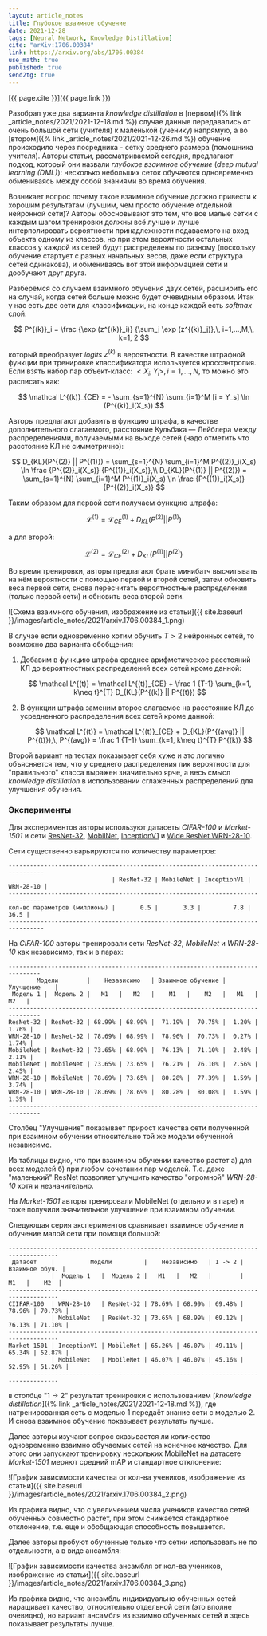 ```yaml
---
layout: article_notes
title: Глубокое взаимное обучение
date: 2021-12-28
tags: [Neural Network, Knowledge Distillation]
cite: "arXiv:1706.00384"
link: https://arxiv.org/abs/1706.00384
use_math: true
published: true
send2tg: true
---
```

[{{ page.cite }}]({{ page.link }})

Разобрал уже два варианта *knowledge distillation* в [первом]({% link _article_notes/2021/2021-12-18.md %}) случае данные передавались от очень
большой сети (учителя) к маленькой (ученику) напрямую, а во [втором]({% link _article_notes/2021/2021-12-26.md %}) обучение происходило через
посредника - сетку среднего размера (помошника учителя). Авторы статьи, рассматриваемой сегодня, предлагают подход, который они назвали *глубокое
взаимное обучение* (*deep mutual learning (DML)*): несколько небольших сеток обучаются одновременно обмениваясь между собой знаниями во время обучения.

Возникает вопрос почему такое взаимное обучение должно привести к хорошим результатам (лучшим, чем просто обучение отдельной нейронной сети)? Авторы
обосновывают это тем, что все малые сетки с каждым шагом тренировки должны всё лучше и лучше интерполировать вероятности принадлежности подаваемого на
вход объекта одному из классов, но при этом вероятности остальных классов у каждой из сетей будут распределены по разному (поскольку обучение стартует
с разных начальных весов, даже если структура сетей одинакова), и обмениваясь вот этой информацией сети и дообучают друг друга.

<!--more-->

Разберёмся со случаем взаимного обучения двух сетей, расширить его на случай, когда сетей больше можно будет очевидным образом. Итак у нас есть две
сети для классификации, на конце каждой есть *softmax* слой:

$$
P^{(k)}_i = \frac {\exp (z^{(k)}_i)} {\sum_j \exp (z^{(k)}_j)},\, i=1,...,M,\, k=1, 2
$$

который преобразует *logits* $z^{(k)}$ в вероятности. В качестве штрафной функции при тренировке классификатора используется кроссэнтропия. Если взять
набор пар объект-класс: $<X_i, Y_i>, \, i = 1, ..., N$, то можно это расписать как:

$$
\mathcal L^{(k)}_{CE} = - \sum_{s=1}^{N} \sum_{i=1}^M [i = Y_s] \ln (P^{(k)}_i(X_s))
$$

Авторы предлагают добавить в функцию штрафа, в качестве дополнительного слагаемого, расстояние Кульбака — Лейблера между распределениями, получаемыми
на выходе сетей (надо отметить что расстояние КЛ не симметрично):

$$
D_{KL}(P^{(2)} || P^{(1)}) = \sum_{s=1}^{N} \sum_{i=1}^M P^{(2)}_i(X_s) \ln \frac {P^{(2)}_i(X_s)} {P^{(1)}_i(X_s)},\\
D_{KL}(P^{(1)} || P^{(2)}) = \sum_{s=1}^{N} \sum_{i=1}^M P^{(1)}_i(X_s) \ln \frac {P^{(1)}_i(X_s)} {P^{(2)}_i(X_s)}
$$

Таким образом для первой сети получаем функцию штрафа:

$$
\mathcal L^{(1)} = \mathcal L^{(1)}_{CE} + D_{KL}(P^{(2)} || P^{(1)})
$$

а для второй:

$$
\mathcal L^{(2)} = \mathcal L^{(2)}_{CE} + D_{KL}(P^{(1)} || P^{(2)})
$$

Во время тренировки, авторы предлагают брать минибатч высчитывать на нём вероятности с помощью первой и второй сетей, затем обновить веса первой сети,
снова пересчитать вероятностные распределения (только первой сети) и обновить веса второй сети.

![Схема взаимного обучения, изображение из статьи]({{ site.baseurl }}/images/article_notes/2021/arxiv.1706.00384_1.png)

В случае если одновременно хотим обучить $T > 2$ нейронных сетей, то возможно два варианта обобщения:

1. Добавим в функцию штрафа среднее арифметическое расстояний КЛ до вероятностных распределений всех сетей кроме данной:

    $$
    \mathcal L^{(t)} = \mathcal L^{(t)}_{CE} + \frac 1 {T-1} \sum_{k=1, k\neq t}^{T} D_{KL}(P^{(k)} || P^{(t)})
    $$

2. В функции штрафа заменим второе слагаемое на расстояние КЛ до усредненного распределения всех сетей кроме данной:

    $$
    \mathcal L^{(t)} = \mathcal L^{(t)}_{CE} + D_{KL}(P^{(avg)} || P^{(t)}),\, P^{(avg)} = \frac 1 {T-1} \sum_{k=1, k\neq t}^{T} P^{(k)}
    $$

Второй вариант на тестах показывает себя хуже и это логично объясняется тем, что у среднего распределения пик вероятности для "правильного" класса
выражен значительно ярче, а весь смысл *knowledge distillation* в использовании сглаженных распределений для улучшения обучения.


### Эксперименты

Для экспериментов авторы используют датасеты *CIFAR-100* и *Market-1501* и сети [ResNet-32](https://arxiv.org/abs/1512.03385),
[MobilNet](https://arxiv.org/abs/1704.04861), [InceptionV1](https://arxiv.org/abs/1409.4842) и [Wide ResNet WRN-28-10](https://arxiv.org/abs/1605.07146).

Сети существенно варьируются по количеству параметров:


```
--------------------------------------------------------------------------------
                             | ResNet-32 | MobileNet | InceptionV1 | WRN-28-10 |
--------------------------------------------------------------------------------
кол-во параметров (миллионы) |       0.5 |       3.3 |         7.8 |      36.5 |
--------------------------------------------------------------------------------
```

На *CIFAR-100* авторы тренировали сети *ResNet-32*, *MobileNet* и *WRN-28-10* как независимо, так и в парах:

```
-------------------------------------------------------------------------------
        Модели        |    Независимо   | Взаимное обучение |    Улучшение    |
 Модель 1 |  Модель 2 |   М1   |   М2   |    М1   |    М2   |   М1   |   М2   | 
-------------------------------------------------------------------------------
ResNet-32 | ResNet-32 | 68.99% | 68.99% |  71.19% |  70.75% |  1.20% |  1.76% |
WRN-28-10 | ResNet-32 | 78.69% | 68.99% |  78.96% |  70.73% |  0.27% |  1.74% |
MobileNet | ResNet-32 | 73.65% | 68.99% |  76.13% |  71.10% |  2.48% |  2.11% |
MobileNet | MobileNet | 73.65% | 73.65% |  76.21% |  76.10% |  2.56% |  2.45% |
WRN-28-10 | MobileNet | 78.69% | 73.65% |  80.28% |  77.39% |  1.59% |  3.74% |
WRN-28-10 | WRN-28-10 | 78.69% | 78.69% |  80.28% |  80.08% |  1.59% |  1.39% |
-------------------------------------------------------------------------------
```

Столбец "Улучшение" показывает прирост качества сети полученной при взаимном обучении относительно той же модели обученной независимо.

Из таблицы видно, что при взаимном обучении качество растет а) для всех моделей б) при любом сочетании пар моделей. Т.е. даже "маленький" ResNet
позволяет улучшить качество "огромной" *WRN-28-10* хотя и незначительно.

На *Market-1501* авторы тренировали MobileNet (отдельно и в паре) и тоже получили значительное улучшение при взаимном обучении.

Следующая серия экспериментов сравнивает взаимное обучение и обучение малой сети при помощи большой:

```
------------------------------------------------------------------------------------
 Датасет    |          Модели         |    Независимо   | 1 -> 2 |  Взаимное обуч. |
            |  Модель 1   |  Модель 2 |   М1   |   М2   |        |   М1   |    М2  |
------------------------------------------------------------------------------------
CIIFAR-100  | WRN-28-10   | ResNet-32 | 78.69% | 68.99% | 69.48% | 78.96% | 70.73% |
            | MobileNet   | ResNet-32 | 73.65% | 68.99% | 69.12% | 76.13% | 71.10% |
------------------------------------------------------------------------------------
Market 1501 | InceptionV1 | MobileNet | 65.26% | 46.07% | 49.11% | 65.34% | 52.87% |
            | MobileNet   | MobileNet | 46.07% | 46.07% | 45.16% | 52.95% | 51.26% |
------------------------------------------------------------------------------------
```

в столбце "1 -> 2" результат тренировки с использованием [*knowledge distillation*]({% link _article_notes/2021/2021-12-18.md %}), где натренированная
сеть с моделью 1 передаёт знание сети с моделью 2. И снова взаимное обучение показывает результаты лучше.

Далее авторы изучают вопрос сказывается ли количество одновременно взаимно обучаемых сетей на конечное качество. Для этого они запускают тренировку
нескольких MobileNet на датасете *Market-1501* меряют средний mAP и стандартное отклонение:

![График зависимости качества от кол-ва учеников, изображение из статьи]({{ site.baseurl }}/images/article_notes/2021/arxiv.1706.00384_2.png)

Из графика видно, что с увеличением числа учеников качество сетей обученных совместно растет, при этом снижается стандартное отклонение, т.е. еще и
обобщающая способность повышается.

Далее авторы пробуют обученные только что сетки использовать не по отдельности, а в виде ансамбля:

![График зависимости качества ансамбля от кол-ва учеников, изображение из статьи]({{ site.baseurl }}/images/article_notes/2021/arxiv.1706.00384_3.png)

Из графика видно, что ансамбль индивидуально обученных сетей наращивает качество, относительно отдельной сети (это вполне очевидно), но вариант
ансамбля из взаимно обученных сетей и здесь показывает результаты лучше.